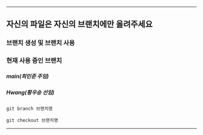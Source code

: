 ----------------------------------------------------
## 자신의 파일은 자신의 브랜치에만 올려주세요
### 브랜치 생성 및 브랜치 사용

### 현재 사용 중인 브랜치 
##### main(최민준 주임)
##### Hwang(황우승 선임)
```
git branch 브랜치명

git checkout 브랜치명 
````
----------------------------------------------------
